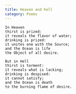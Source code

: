 ```yaml
---
title: Heaven and hell
category: Poems
---
```


    In Heaven
    thirst is prized:
    it reveals the flavor of water;
    drinking is prized:
    it unites one with the Source;
    and the Ocean is life
    the Object of all desire.

    But in Hell
    thirst is torment:
    it reveals what is lacking;
    drinking is despised:
    it cannot satisfy;
    and the Ocean is death
    to the burning flame of desire.

